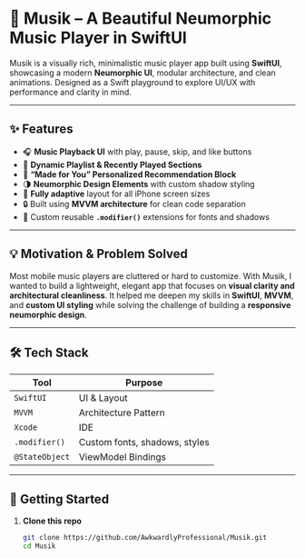 # 🎵 Musik – A Beautiful Neumorphic Music Player in SwiftUI

Musik is a visually rich, minimalistic music player app built using **SwiftUI**, showcasing a modern **Neumorphic UI**, modular architecture, and clean animations. Designed as a Swift playground to explore UI/UX with performance and clarity in mind.

---

## ✨ Features

- 🎧 **Music Playback UI** with play, pause, skip, and like buttons
- 📀 **Dynamic Playlist & Recently Played Sections**
- 👤 **“Made for You” Personalized Recommendation Block**
- 🌗 **Neumorphic Design Elements** with custom shadow styling
- 📱 **Fully adaptive** layout for all iPhone screen sizes
- 🔒 Built using **MVVM architecture** for clean code separation
- 🧩 Custom reusable **`.modifier()`** extensions for fonts and shadows

---

## 💡 Motivation & Problem Solved

Most mobile music players are cluttered or hard to customize. With Musik, I wanted to build a lightweight, elegant app that focuses on **visual clarity and architectural cleanliness**. It helped me deepen my skills in **SwiftUI**, **MVVM**, and **custom UI styling** while solving the challenge of building a **responsive neumorphic design**.

---

## 🛠️ Tech Stack

| Tool           | Purpose                        |
|----------------|--------------------------------|
| `SwiftUI`      | UI & Layout                    |
| `MVVM`         | Architecture Pattern           |
| `Xcode`        | IDE                            |
| `.modifier()`  | Custom fonts, shadows, styles  |
| `@StateObject` | ViewModel Bindings             |

---

## 🚀 Getting Started

1. **Clone this repo**
   ```bash
   git clone https://github.com/AwkwardlyProfessional/Musik.git
   cd Musik
